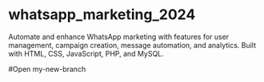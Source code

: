 # whatsapp_marketing_2024
Automate and enhance WhatsApp marketing with features for user management, campaign creation, message automation, and analytics. Built with HTML, CSS, JavaScript, PHP, and MySQL.

#Open my-new-branch
